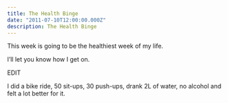 ```yaml
---
title: The Health Binge
date: "2011-07-10T12:00:00.000Z"
description: The Health Binge
---
```


This week is going to be the healthiest week of my life.

I’ll let you know how I get on.

EDIT

I did a bike ride, 50 sit-ups, 30 push-ups, drank 2L of water, no alcohol and
felt a lot better for it.

